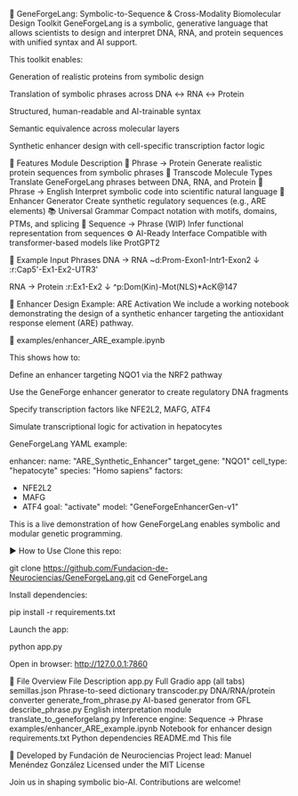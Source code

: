 🧬 GeneForgeLang: Symbolic-to-Sequence & Cross-Modality Biomolecular Design Toolkit
GeneForgeLang is a symbolic, generative language that allows scientists to design and interpret DNA, RNA, and protein sequences with unified syntax and AI support.

This toolkit enables:

Generation of realistic proteins from symbolic design

Translation of symbolic phrases across DNA ↔ RNA ↔ Protein

Structured, human-readable and AI-trainable syntax

Semantic equivalence across molecular layers

Synthetic enhancer design with cell-specific transcription factor logic

🚀 Features
Module	Description
🧠 Phrase → Protein	Generate realistic protein sequences from symbolic phrases
🔁 Transcode Molecule Types	Translate GeneForgeLang phrases between DNA, RNA, and Protein
📖 Phrase → English	Interpret symbolic code into scientific natural language
🧬 Enhancer Generator	Create synthetic regulatory sequences (e.g., ARE elements)
📚 Universal Grammar	Compact notation with motifs, domains, PTMs, and splicing
🔄 Sequence → Phrase (WIP)	Infer functional representation from sequences
⚙️ AI-Ready Interface	Compatible with transformer-based models like ProtGPT2

🧪 Example Input Phrases
DNA → RNA
~d:Prom-Exon1-Intr1-Exon2
↓
:r:Cap5'-Ex1-Ex2-UTR3'

RNA → Protein
:r:Ex1-Ex2
↓
^p:Dom(Kin)-Mot(NLS)*AcK@147

🧬 Enhancer Design Example: ARE Activation
We include a working notebook demonstrating the design of a synthetic enhancer targeting the antioxidant response element (ARE) pathway.

📂 examples/enhancer_ARE_example.ipynb

This shows how to:

Define an enhancer targeting NQO1 via the NRF2 pathway

Use the GeneForge enhancer generator to create regulatory DNA fragments

Specify transcription factors like NFE2L2, MAFG, ATF4

Simulate transcriptional logic for activation in hepatocytes

GeneForgeLang YAML example:

enhancer:
name: "ARE_Synthetic_Enhancer"
target_gene: "NQO1"
cell_type: "hepatocyte"
species: "Homo sapiens"
factors:
- NFE2L2
- MAFG
- ATF4
goal: "activate"
model: "GeneForgeEnhancerGen-v1"

This is a live demonstration of how GeneForgeLang enables symbolic and modular genetic programming.

▶️ How to Use
Clone this repo:

git clone https://github.com/Fundacion-de-Neurociencias/GeneForgeLang.git
cd GeneForgeLang

Install dependencies:

pip install -r requirements.txt

Launch the app:

python app.py

Open in browser:
http://127.0.0.1:7860

📁 File Overview
File	Description
app.py	Full Gradio app (all tabs)
semillas.json	Phrase-to-seed dictionary
transcoder.py	DNA/RNA/protein converter
generate_from_phrase.py	AI-based generator from GFL
describe_phrase.py	English interpretation module
translate_to_geneforgelang.py	Inference engine: Sequence → Phrase
examples/enhancer_ARE_example.ipynb	Notebook for enhancer design
requirements.txt	Python dependencies
README.md	This file

🧠 Developed by
Fundación de Neurociencias
Project lead: Manuel Menéndez González
Licensed under the MIT License

Join us in shaping symbolic bio-AI. Contributions are welcome!
